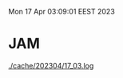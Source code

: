 Mon 17 Apr 03:09:01 EEST 2023
# JAM
<a href='./cache/202304/17_03.log'>./cache/202304/17_03.log</a>
